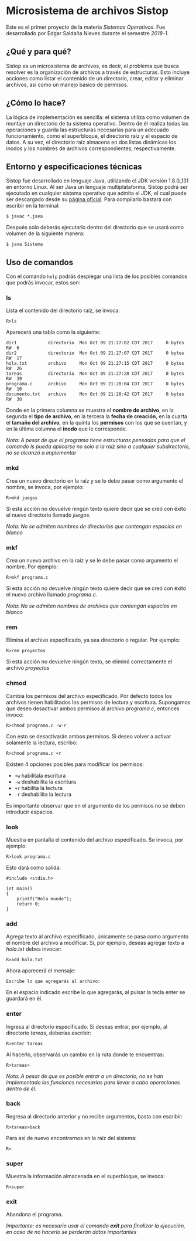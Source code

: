 # Microsistema de archivos Sistop #

Este es el primer proyecto de la materia *Sistemas Operativos*. Fue desarrollado por Edgar Saldaña Nieves durante el semestre *2018-1*.

## ¿Qué y para qué? ##
Sistop es un microsistema de archivos, es decir, el problema que busca resolver es la organización de archivos a través de estructuras. Esto incluye acciones como listar el contenido de un directorio, crear, editar y eliminar archivos, así como un manejo básico de permisos.

## ¿Cómo lo hace? ##
La lógica de implementación es sencilla: el sistema utiliza como volumen de montaje un directorio de tu sistema operativo. Dentro de él realiza todas las operaciones y guarda las estructuras necesarias para un adecuado funcionamiento, como el superbloque, el directorio raíz y el espacio de datos. A su vez, el directorio raíz almacena en dos listas dinámicas los inodos y los nombres de archivos correspondientes, respectivamente.

## Entorno y especificaciones técnicas ##
Sistop fue desarrollado en lenguaje Java, utilizando el JDK versión 1.8.0_131 en entorno Linux. Al ser Java un lenguaje multiplataforma, Sistop podrá ser ejecutado en cualquier sistema operativo que admita el JDK, el cual puede ser descargado desde su [página oficial](http://www.oracle.com/technetwork/java/javase/downloads/jdk8-downloads-2133151.html). Para compilarlo bastará con escribir en la terminal:

`$ javac *.java`

Después solo deberás ejecutarlo dentro del directorio que se usará como volumen de la siguiente manera:

`$ java Sistema`

## Uso de comandos ##
Con el comando `help` podrás desplegar una lista de los posibles comandos que podrás invocar, estos son:

### ls ###
Lista el contenido del directorio raíz, se invoca:

`R>ls`

Aparecerá una tabla como la siguiente:

    dir1            directorio  Mon Oct 09 21:27:02 CDT 2017     0 bytes  RW  6
    dir2            directorio  Mon Oct 09 21:27:07 CDT 2017     0 bytes  RW  17
    hola.txt        archivo     Mon Oct 09 21:27:15 CDT 2017     0 bytes  RW  26
    tareas          directorio  Mon Oct 09 21:27:28 CDT 2017     0 bytes  RW  39
    programa.c      archivo     Mon Oct 09 21:28:04 CDT 2017     0 bytes  RW  10
    documento.txt   archivo     Mon Oct 09 21:28:42 CDT 2017     0 bytes  RW  38

Donde en la primera columna se muestra el **nombre de archivo**, en la segunda el **tipo de archivo**, en la tercera la **fecha de creación**, en la cuarta el **tamaño del archivo**, en la quinta los **permisos** con los que se cuentan, y en la última columna el **inodo** que le corresponde.

*Nota: A pesar de que el programa tiene estructuras pensadas para que el comando ls pueda aplicarse no solo a la raíz sino a cualquier subdirectorio, no se alcanzó a implementar*

### mkd ###
Crea un nuevo directorio en la raíz y se le debe pasar como argumento el nombre, se invoca, por ejemplo:

`R>mkd juegos`

Si esta acción no devuelve ningún texto quiere decir que se creó con éxito el nuevo directorio llamado *juegos*.

*Nota: No se admiten nombres de directorios que contengan espacios en blanco*

### mkf ###
Crea un nuevo archivo en la raíz y se le debe pasar como argumento el nombre. Por ejemplo:

`R>mkf programa.c`

Si esta acción no devuelve ningún texto quiere decir que se creó con éxito el nuevo archivo llamado *programa.c*.

*Nota: No se admiten nombres de archivos que contengan espacios en blanco*

### rem ###
Elimina el archivo especificado, ya sea directorio o regular. Por ejemplo:

`R>rem proyectos`

Si esta acción no devuelve ningún texto, se eliminó correctamente el archivo *proyectos*

### chmod ###
Cambia los permisos del archivo especificado. Por defecto todos los archivos tienen habilitados los permisos de lectura y escritura. Supongamos que deseo desactivar ambos permisos al archivo *programa.c*, entonces invoco:

`R>chmod programa.c -w-r`

Con esto se desactivarán ambos permisos. Si deseo volver a activar solamente la lectura, escribo:

`R>chmod programa.c +r`

Existen 4 opciones posibles para modificar los permisos:

* `+w`    habilitala escritura
* `-w`    deshabilita la escritura
* `+r`    habilita la lectura
* `-r`    deshabilita la lectura

Es importante observar que en el argumento de los permisos no se deben introducir espacios.

### look ###
Muestra en pantalla el contenido del archivo especificado. Se invoca, por ejemplo:

`R>look programa.c`

Esto dará como salida:

    #include <stdio.h>
    
    int main()
    {
        printf("Hola mundo");
        return 0;
    }

### add ###
Agrega texto al archivo especificado, únicamente se pasa como argumento el nombre del archivo a modificar. Si, por ejemplo, deseas agregar texto a *hola.txt* debes invocar:

`R>add hola.txt`

Ahora aparecerá el mensaje:

    Escribe lo que agregarás al archivo:


En el espacio indicado escribe lo que agregarás, al pulsar la tecla enter se guardará en él.

### enter ###
Ingresa al directorio especificado. Si deseas entrar, por ejemplo, al directorio *tareas*, deberías escribir:

`R>enter tareas`

Al hacerlo, observarás un cambio en la ruta donde te encuentras:

`R>tareas> `

*Nota: A pesar de que es posible entrar a un directorio, no se han implementado las funciones necesarias para llevar a cabo operaciones dentro de él.*

### back ###
Regresa al directorio anterior y no recibe argumentos, basta con escribir:

`R>tareas>back `

Para así de nuevo encontrarnos en la raíz del sistema:

`R> `

### super ###
Muestra la información almacenada en el superbloque, se invoca:

`R>super`

### exit ###
Abandona el programa.

*Importante: es necesario usar el comando **exit** para finalizar la ejecución, en caso de no hacerlo se perderán datos importantes*

